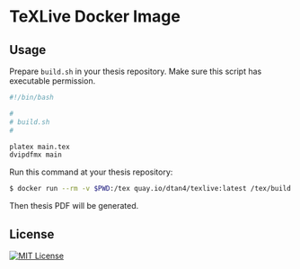 # TeXLive Docker Image

## Usage

Prepare `build.sh` in your thesis repository. Make sure this script has executable permission.

``` bash
#!/bin/bash

#
# build.sh
#

platex main.tex
dvipdfmx main
```

Run this command at your thesis repository:

``` bash
$ docker run --rm -v $PWD:/tex quay.io/dtan4/texlive:latest /tex/build.sh
```

Then thesis PDF will be generated.

## License

[![MIT License](http://img.shields.io/badge/license-MIT-blue.svg?style=flat)](LICENSE)
